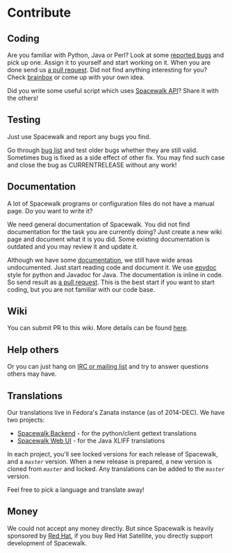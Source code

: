 # Contribute

## Coding

Are you familiar with Python, Java or Perl? Look at some [reported bugs](https://bugzilla.redhat.com/buglist.cgi?query_format=advanced&bug_status=NEW&product=Spacewalk) and
pick up one. Assign it to yourself and start working on it. When you are done send us [a pull request](PatchProcess).
Did not find anything interesting for you? Check [brainbox](BrainBox) or come up with your own idea.

Did you write some useful script which uses [Spacewalk API](ApiDocs)? Share it with the others!
## Testing

Just use Spacewalk and report any bugs you find.

Go through [bug list](https://bugzilla.redhat.com/buglist.cgi?bug_status=NEW&product=Spacewalk&query_format=advanced&order=bug_id&query_based_on=) and test older bugs whether they are still valid. Sometimes bug is fixed as a side effect of other fix. You may find such case and close the bug as CURRENTRELEASE without any work!
## Documentation

A lot of Spacewalk programs or configuration files do not have a manual page. Do you want to write it?

We need general documentation of Spacewalk. You did not find documentation for the task you are currently doing? Just create a new wiki page and document what it is you did.
Some existing documentation is outdated and you may review it and update it.

Although we have some [documentation](http://www.redhat.com/spacewalk/documentation/), we still have wide areas undocumented. Just start reading code and document it. We use [epydoc](http://epydoc.sourceforge.net/manual-docstring.html) style for python and Javadoc for Java. The documentation is inline in code. So send result as [a pull request](PatchProcess). This is the best start if you want to start coding, but you are not familiar with our code base.
## Wiki

You can submit PR to this wiki. More details can be found [here](WikiContribute).
## Help others

Or you can just hang on [IRC or mailing list](Home) and try to answer questions others may have.
## Translations

Our translations live in Fedora's Zanata instance (as of 2014-DEC). We have two projects:

 * [Spacewalk Backend](https://fedora.zanata.org/project/view/spacewalk-other) - for the python/client gettext translations
 * [Spacewalk Web UI](https://fedora.zanata.org/project/view/spacewalk-frontend) - for the Java XLIFF translations

In each project, you'll see locked versions for each release of Spacewalk, and a *`master`* version. When a new release is prepared, a new version is cloned from *`master`* and locked.
Any translations can be added to the *`master`* version.

Feel free to pick a language and translate away!
## Money

We could not accept any money directly. But since Spacewalk is heavily sponsored by [Red Hat](http://www.redhat.com/), if you buy Red Hat Satellite, you directly support development of Spacewalk.
